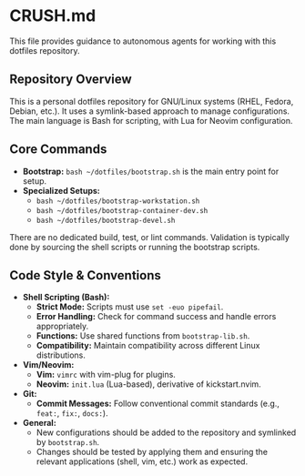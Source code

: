 # CRUSH.md

This file provides guidance to autonomous agents for working with this dotfiles repository.

## Repository Overview

This is a personal dotfiles repository for GNU/Linux systems (RHEL, Fedora, Debian, etc.). It uses a symlink-based approach to manage configurations. The main language is Bash for scripting, with Lua for Neovim configuration.

## Core Commands

- **Bootstrap:** `bash ~/dotfiles/bootstrap.sh` is the main entry point for setup.
- **Specialized Setups:**
  - `bash ~/dotfiles/bootstrap-workstation.sh`
  - `bash ~/dotfiles/bootstrap-container-dev.sh`
  - `bash ~/dotfiles/bootstrap-devel.sh`

There are no dedicated build, test, or lint commands. Validation is typically done by sourcing the shell scripts or running the bootstrap scripts.

## Code Style & Conventions

- **Shell Scripting (Bash):**
  - **Strict Mode:** Scripts must use `set -euo pipefail`.
  - **Error Handling:** Check for command success and handle errors appropriately.
  - **Functions:** Use shared functions from `bootstrap-lib.sh`.
  - **Compatibility:** Maintain compatibility across different Linux distributions.
- **Vim/Neovim:**
  - **Vim:** `vimrc` with vim-plug for plugins.
  - **Neovim:** `init.lua` (Lua-based), derivative of kickstart.nvim.
- **Git:**
  - **Commit Messages:** Follow conventional commit standards (e.g., `feat:`, `fix:`, `docs:`).
- **General:**
  - New configurations should be added to the repository and symlinked by `bootstrap.sh`.
  - Changes should be tested by applying them and ensuring the relevant applications (shell, vim, etc.) work as expected.
